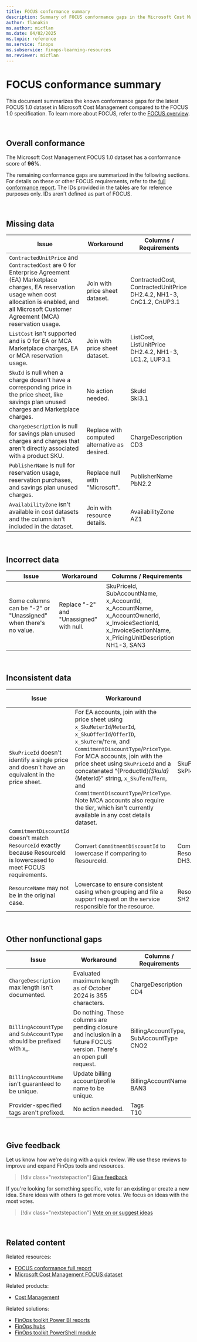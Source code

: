 ```yaml
---
title: FOCUS conformance summary
description: Summary of FOCUS conformance gaps in the Microsoft Cost Management FOCUS dataset with applicable workarounds.
author: flanakin
ms.author: micflan
ms.date: 04/02/2025
ms.topic: reference
ms.service: finops
ms.subservice: finops-learning-resources
ms.reviewer: micflan
---
```


<!-- markdownlint-disable-next-line MD025 -->
# FOCUS conformance summary

This document summarizes the known conformance gaps for the latest FOCUS 1.0 dataset in Microsoft Cost Management compared to the FOCUS 1.0 specification. To learn more about FOCUS, refer to the [FOCUS overview](./what-is-focus.md).

<br>

## Overall conformance

The Microsoft Cost Management FOCUS 1.0 dataset has a conformance score of **96%**.

The remaining conformance gaps are summarized in the following sections. For details on these or other FOCUS requirements, refer to the [full conformance report](./conformance-full-report.md). The IDs provided in the tables are for reference purposes only. IDs aren't defined as part of FOCUS.

<br>

## Missing data

| Issue                                                                                                                                                                                                                   | Workaround                                    | Columns / Requirements                                                 |
| ----------------------------------------------------------------------------------------------------------------------------------------------------------------------------------------------------------------------- | --------------------------------------------- | ---------------------------------------------------------------------- |
| `ContractedUnitPrice` and `ContractedCost` are 0 for Enterprise Agreement (EA) Marketplace charges, EA reservation usage when cost allocation is enabled, and all Microsoft Customer Agreement (MCA) reservation usage. | Join with price sheet dataset.                | ContractedCost, ContractedUnitPrice<br>DH2.4.2, NH1-3, CnC1.2, CnUP3.1 |
| `ListCost` isn't supported and is 0 for EA or MCA Marketplace charges, EA or MCA reservation usage.                                                                                                                     | Join with price sheet dataset.                | ListCost, ListUnitPrice<br>DH2.4.2, NH1-3, LC1.2, LUP3.1               |
| `SkuId` is null when a charge doesn't have a corresponding price in the price sheet, like savings plan unused charges and Marketplace charges.                                                                          | No action needed.                             | SkuId<br>SkI3.1                                                        |
| `ChargeDescription` is null for savings plan unused charges and charges that aren't directly associated with a product SKU.                                                                                             | Replace with computed alternative as desired. | ChargeDescription<br>CD3                                               |
| `PublisherName` is null for reservation usage, reservation purchases, and savings plan unused charges.                                                                                                                  | Replace null with "Microsoft".                | PublisherName<br>PbN2.2                                                |
| `AvailabilityZone` isn't available in cost datasets and the column isn't included in the dataset.                                                                                                                       | Join with resource details.                   | AvailabilityZone<br>AZ1                                                |

<br>

## Incorrect data

| Issue                                                           | Workaround                               | Columns / Requirements                                                                                                                                      |
| --------------------------------------------------------------- | ---------------------------------------- | ----------------------------------------------------------------------------------------------------------------------------------------------------------- |
| Some columns can be "-2" or "Unassigned" when there's no value. | Replace "-2" and "Unassigned" with null. | SkuPriceId, SubAccountName, x_AccountId, x_AccountName, x_AccountOwnerId, x_InvoiceSectionId, x_InvoiceSectionName, x_PricingUnitDescription<br>NH1-3, SAN3 |

<br>

## Inconsistent data

| Issue                                                                                                                  | Workaround                                                                                                                                                                                                                                                                                                                                                                                                                                                       | Columns / Requirements                          |
| ---------------------------------------------------------------------------------------------------------------------- | ---------------------------------------------------------------------------------------------------------------------------------------------------------------------------------------------------------------------------------------------------------------------------------------------------------------------------------------------------------------------------------------------------------------------------------------------------------------- | ----------------------------------------------- |
| `SkuPriceId` doesn't identify a single price and doesn't have an equivalent in the price sheet.                        | For EA accounts, join with the price sheet using `x_SkuMeterId`/`MeterId`, `x_SkuOfferId`/`OfferID`, `x_SkuTerm`/`Term`, and `CommitmentDiscountType`/`PriceType`. For MCA accounts, join with the price sheet using `SkuPriceId` and a concatenated "{ProductId}_{SkuId}_{MeterId}" string, `x_SkuTerm`/`Term`, and `CommitmentDiscountType`/`PriceType`. Note MCA accounts also require the tier, which isn't currently available in any cost details dataset. | SkuPriceId<br>SkPI4                             |
| `CommitmentDiscountId` doesn't match `ResourceId` exactly because ResourceId is lowercased to meet FOCUS requirements. | Convert `CommitmentDiscountId` to lowercase if comparing to ResourceId.                                                                                                                                                                                                                                                                                                                                                                                          | CommitmentDiscountId, ResourceId<br>DH3.12, SH2 |
| `ResourceName` may not be in the original case.                                                                        | Lowercase to ensure consistent casing when grouping and file a support request on the service responsible for the resource.                                                                                                                                                                                                                                                                                                                                      | ResourceName<br>SH2                             |

<br>

## Other nonfunctional gaps

| Issue                                                                 | Workaround                                                                                                           | Columns / Requirements                     |
| --------------------------------------------------------------------- | -------------------------------------------------------------------------------------------------------------------- | ------------------------------------------ |
| `ChargeDescription` max length isn't documented.                      | Evaluated maximum length as of October 2024 is 355 characters.                                                       | ChargeDescription<br>CD4                   |
| `BillingAccountType` and `SubAccountType` should be prefixed with x_. | Do nothing. These columns are pending closure and inclusion in a future FOCUS version. There's an open pull request. | BillingAccountType, SubAccountType<br>CNO2 |
| `BillingAccountName` isn't guaranteed to be unique.                   | Update billing account/profile name to be unique.                                                                    | BillingAccountName<br>BAN3                 |
| Provider-specified tags aren't prefixed.                              | No action needed.                                                                                                    | Tags<br>T10                                |

<br>

## Give feedback

Let us know how we're doing with a quick review. We use these reviews to improve and expand FinOps tools and resources.

> [!div class="nextstepaction"]
> [Give feedback](https://portal.azure.com/#view/HubsExtension/InProductFeedbackBlade/extensionName/FinOpsToolkit/cesQuestion/How%20easy%20or%20hard%20is%20it%20to%20use%20FinOps%20toolkit%20tools%20and%20resources%3F/cvaQuestion/How%20valuable%20is%20the%20FinOps%20toolkit%3F/surveyId/FTK0.10/bladeName/Guide.FOCUS/featureName/Conformance.Summary)

If you're looking for something specific, vote for an existing or create a new idea. Share ideas with others to get more votes. We focus on ideas with the most votes.

> [!div class="nextstepaction"]
> [Vote on or suggest ideas](https://github.com/microsoft/finops-toolkit/issues?q=is%3Aissue+is%3Aopen+sort%3Areactions-%252B1-desc)

<br>

## Related content

Related resources:

- [FOCUS conformance full report](./conformance-full-report.md)
- [Microsoft Cost Management FOCUS dataset](/azure/cost-management-billing/dataset-schema/cost-usage-details-focus)

Related products:

- [Cost Management](/azure/cost-management-billing/costs)

Related solutions:

- [FinOps toolkit Power BI reports](https://aka.ms/ftk/pbi)
- [FinOps hubs](https://aka.ms/finops/hubs)
- [FinOps toolkit PowerShell module](https://aka.ms/ftk/ps)

<br>
